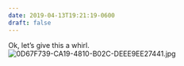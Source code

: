 ```yaml
---
date: 2019-04-13T19:21:19-0600
draft: false
---
```


Ok, let’s give this a whirl. ![0D67F739-CA19-4810-B02C-DEEE9EE27441.jpg](http://ianwhitney.micro.blog/uploads/2019/afa6b6e729.jpg)

